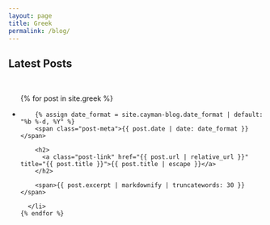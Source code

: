 ```yaml
---
layout: page
title: Greek
permalink: /blog/
---
```


<h2>Latest Posts</h2>

  <div>&nbsp;</div>

  <ul class="post-list">
    {% for post in site.greek %}
      <li>

        {% assign date_format = site.cayman-blog.date_format | default: "%b %-d, %Y" %}
        <span class="post-meta">{{ post.date | date: date_format }}</span>

        <h2>
          <a class="post-link" href="{{ post.url | relative_url }}" title="{{ post.title }}">{{ post.title | escape }}</a>
        </h2>

        <span>{{ post.excerpt | markdownify | truncatewords: 30 }}</span>

      </li>
    {% endfor %}
  </ul>